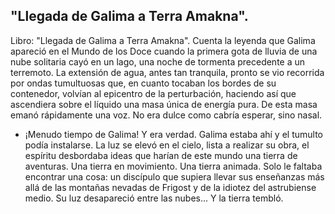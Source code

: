 ## "Llegada de Galima a Terra Amakna".
Libro: "Llegada de Galima a Terra Amakna".
Cuenta la leyenda que Galima apareció en el Mundo de los Doce cuando la primera gota de lluvia de una nube solitaria cayó en un lago, una noche de tormenta precedente a un terremoto.
La extensión de agua, antes tan tranquila, pronto se vio recorrida por ondas tumultuosas que, en cuanto tocaban los bordes de su contenedor, volvían al epicentro de la perturbación, haciendo así que ascendiera sobre el líquido una masa única de energía pura.
De esta masa emanó rápidamente una voz.
No era dulce como cabría esperar, sino nasal.
- ¡Menudo tiempo de Galima!
Y era verdad.
Galima estaba ahí y el tumulto podía instalarse.
La luz se elevó en el cielo, lista a realizar su obra, el espíritu desbordaba ideas que harían de este mundo una tierra de aventuras. Una tierra en movimiento. Una tierra animada.
Solo le faltaba encontrar una cosa: un discípulo que supiera llevar sus enseñanzas más allá de las montañas nevadas de Frigost y de la idiotez del astrubiense medio.
Su luz desapareció entre las nubes... Y la tierra tembló.